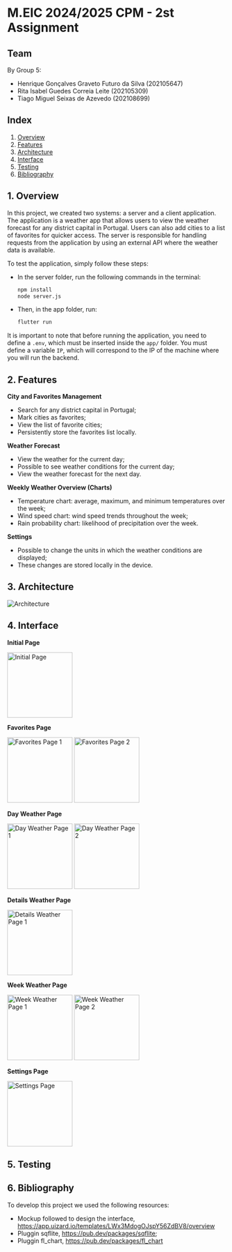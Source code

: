 # M.EIC 2024/2025 CPM - 2st Assignment

## Team

By Group 5:

-   Henrique Gonçalves Graveto Futuro da Silva (202105647)
-   Rita Isabel Guedes Correia Leite (202105309)
-   Tiago Miguel Seixas de Azevedo (202108699)

## Index

1. [Overview](#1-overview)
2. [Features](#2-features)
3. [Architecture](#3-architecture)
4. [Interface](#4-interface)
5. [Testing](#5-testing)
5. [Bibliography](#6-bibliography)

## 1. Overview

In this project, we created two systems: a server and a client application. The application is a weather app that allows users to view the weather forecast for any district capital in Portugal. Users can also add cities to a list of favorites for quicker access. The server is responsible for handling requests from the application by using an external API where the weather data is available.

To test the application, simply follow these steps:

-   In the server folder, run the following commands in the terminal:
    ```bash
    npm install
    node server.js
    ```
-   Then, in the app folder, run:
    ```bash
    flutter run
    ```

It is important to note that before running the application, you need to define a `.env`, which must be inserted inside the `app/` folder.
You must define a variable `IP`, which will correspond to the IP of the machine where you will run the backend.

## 2. Features

**City and Favorites Management**

-   Search for any district capital in Portugal;
-   Mark cities as favorites;
-   View the list of favorite cities;
-   Persistently store the favorites list locally.

**Weather Forecast**

-   View the weather for the current day;
-   Possible to see weather conditions for the current day;
-   View the weather forecast for the next day.

**Weekly Weather Overview (Charts)**

-   Temperature chart: average, maximum, and minimum temperatures over the week;
-   Wind speed chart: wind speed trends throughout the week;
-   Rain probability chart: likelihood of precipitation over the week.

**Settings**
-   Possible to change the units in which the weather conditions are displayed;
-   These changes are stored locally in the device.

## 3. Architecture

![Architecture](images/arq.jpg)

## 4. Interface

**Initial Page**

<p>
  <img src="images/main.jpg" alt="Initial Page" width="150"/>
</p>

**Favorites Page**

<p>
  <img src="images/favorites_1.jpg" alt="Favorites Page 1" width="150"/>
  <img src="images/favorites_2.jpg" alt="Favorites Page 2" width="150"/>
</p>

**Day Weather Page**

<p>
  <img src="images/day_1.jpg" alt="Day Weather Page 1" width="150"/>
  <img src="images/day_2.jpg" alt="Day Weather Page 2" width="150"/>
</p>

**Details Weather Page**

<p>
  <img src="images/details_1.jpg" alt="Details Weather Page 1" width="150"/>
</p>

**Week Weather Page**

<p>
  <img src="images/week_1.jpg" alt="Week Weather Page 1" width="150"/>
  <img src="images/week_2.jpg" alt="Week Weather Page 2" width="150"/>
</p>

**Settings Page**

<p>
  <img src="images/settings_1.jpg" alt="Settings Page" width="150"/>
</p>

## 5. Testing

## 6. Bibliography

To develop this project we used the following resources:

- Mockup followed to design the interface, https://app.uizard.io/templates/LWx3MdogOJspY56ZdBV8/overview
- Pluggin sqflite, https://pub.dev/packages/sqflite;
- Pluggin fl_chart, https://pub.dev/packages/fl_chart
